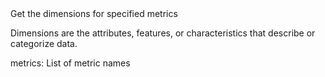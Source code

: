 <instructions>
Get the dimensions for specified metrics

Dimensions are the attributes, features, or characteristics
that describe or categorize data.
</instructions>

<parameters>
metrics: List of metric names
</parameters>